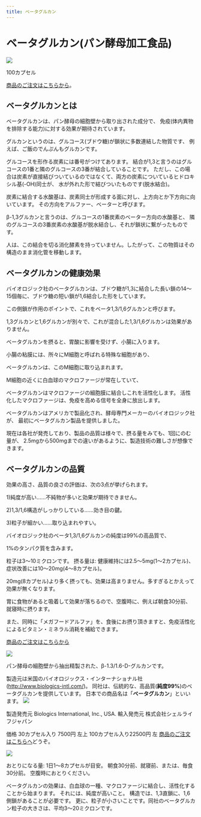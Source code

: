 ```yaml
---
title: ベータグルカン
---
```


# ベータグルカン(パン酵母加工食品)

![](/images/beta-glucan35.jpg)

100カプセル

[商品のご注文はこちらから](/order/)。

## ベータグルカンとは

ベータグルカンは、パン酵母の細胞壁から取り出された成分で、
免疫(体内異物を排除する能力)に対する効果が期待されています。

グルカンというのは、グルコース(ブドウ糖)が鎖状に多数連結した物質です、
例えば、ご飯のでんぷんもグルカンです。

グルコースを形作る炭素には番号がつけてあります。
結合が1,3と言うのはグルコースの1番と隣のグルコースの3番が結合していることです。
ただし、この場合は炭素が直接結びついているのではなくて、両方の炭素についているヒドロキシル基(-OH)同士が、
水が外れた形で結びついたものです(脱水結合)。

炭素に結合する水酸基は、炭素同士が形成する面に対し、上方向とか下方向に向いています。
その方向をアルファー、ベーターと呼びます。

β-1,3グルカンと言うのは、グルコースの1番炭素のベーター方向の水酸基と、
隣のグルコースの3番炭素の水酸基が脱水結合し、それが鎖状に繋がったものです。

人は、この結合を切る消化酵素を持っていません。したがって、この物質はその構造のまま消化管を移動します。

## ベータグルカンの健康効果

バイオロジック社のベータグルカンは、ブドウ糖が1,3に結合した長い鎖の14〜15個毎に、ブドウ糖の短い鎖が1,6結合した形をしています。

この側鎖が作用のポイントで、これをベータ1,3/1,6グルカンと呼びます。

1,3グルカンと1,6グルカンが別々で、これが混合した1,3/1,6グルカンは効果がありません。

ベータグルカンを摂ると、胃酸に影響を受けず、小腸に入ります。

小腸の粘膜には、所々にM細胞と呼ばれる特殊な細胞があり、

ベータグルカンは、このM細胞に取り込まれます。

M細胞の近くに白血球のマクロファージが常在していて、

ベータグルカンはマクロファージの細胞膜に結合しこれを活性化します。
活性化したマクロファージは、免疫を高める信号を全身に放出します。

ベータグルカンはアメリカで製品化され、酵母専門メーカーのバイオロジック社が、
最初にベータグルカン製品を提供しました。

現在は各社が発売しており、製品の品質は様々で、摂る量をみても、1回にのむ量が、
2.5mgから500mgまでの違いがあるように、製造技術の難しさが想像できます。

## ベータグルカンの品質

効果の高さ、品質の良さの評価は、次の3点が挙げられます。

1)純度が高い……不純物が多いと効果が期待できません。

2)1,3/1,6構造がしっかりしている……効き目の鍵。

3)粒子が細かい……取り込まれやすい。

バイオロジック社のベータ1,3/1,6グルカンの純度は99%の高品質で、

1%のタンパク質を含みます。

粒子は3〜10ミクロンです。
摂る量は: 健康維持には2.5〜5mg(1〜2カプセル)、症状改善には10〜20mg(4〜8カプセル)。

20mg(8カプセル)より多く摂っても、効果は高まりません。多すぎるとかえって効果が無くなります。

胃に食物があると吸着して効果が落ちるので、空腹時に、例えば朝食30分前、就寝時に摂ります。

また、同時に「メガフードアルファ」を、食後にお摂り頂きますと、免疫活性化によるビタミン・ミネラル消耗を補給できます。
<!--ご質問、ご注文は−電話・FAX ━048(223)1661━ へお気軽に。
留守番電話の場合−電話番号をお知らせ頂けば、帰り次第ご連絡いたします。-->
[商品のご注文はこちらから](/order/)

![](/images/beta-glucantaglucan30.gif.gif)

パン酵母の細胞壁から抽出精製された、β-1.3/1.6-D-グルカンです。

製造元は米国のバイオロジックス・インターナショナル社(http://www.biologics-intl.com/)。
同社は、伝統的な、高品質(**純度99%**)のベータグルカンを提供しています。
日本での商品名は「**ベータグルカン**」といいます。
![](/images/beta-glucantaglucan100.gif)

製造発売元 Biologics International, Inc., USA.
輸入発売元 株式会社シェルライフジャパン

価格
30カプセル入り  7500円 左上
100カプセル入り22500円 左
[商品のご注文はこちらへ](/order/)どうぞ。

![](/images/mfbackgr.gif)

おとりになる量: 1日1〜8カプセルが目安。
朝食30分前、就寝前、または、毎食30分前。
空腹時におとりください。

ベータグルカンの効果は、白血球の一種、マクロファージに結合し、活性化することから始まります。
それには、純度が高いこと。
構造では、1,3直鎖に、1,6側鎖があることが必要です。
更に、粒子が小さいことです。同社のベータグルカン粒子の大きさは、平均3〜20ミクロンです。

